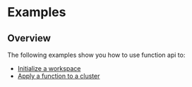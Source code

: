 # Examples 

## Overview

The following examples show you how to use function api to:

* [Initialize a workspace](../init/README.md)
* [Apply a function to a cluster](../apply/README.md)